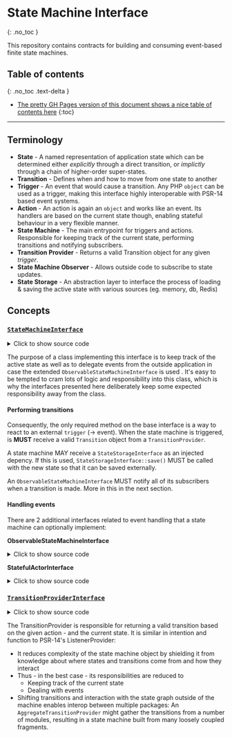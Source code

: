 # State Machine Interface
{: .no_toc }

This repository contains contracts for building and consuming event-based finite state machines.
## Table of contents
{: .no_toc .text-delta }
* [The pretty GH Pages version of this document shows a nice table of contents here](https://noemphp.github.io/state-machine-interface/)
{:toc}
* * *

## Terminology

* **State** - A named representation of application state which can be determined either *explicitly* through a direct transition, or *implictly* through a chain of higher-order super-states.
* **Transition** - Defines when and how to move from one state to another
* **Trigger** - An event that would cause a transition. Any PHP `object` can be used as a trigger, making this interface highly interoperable with PSR-14 based event systems.
* **Action** - An action is again an `object` and works like an event. Its handlers are based on the current state though, enabling stateful behaviour in a very flexible manner. 
* **State Machine** - The main entrypoint for triggers and actions. Responsible for keeping track of the current state, performing transitions and notifying subscribers.
* **Transition Provider** - Returns a valid Transition object for any given *trigger*.
* **State Machine Observer** - Allows outside code to subscribe to state updates.
* **State Storage** - An abstraction layer to interface the process of loading & saving the active state with various sources (eg. memory, db, Redis)

## Concepts

### [`StateMachineInterface`](https://github.com/NoemPHP/state-machine-interface/blob/master/src/StateMachineInterface.php)
<details>
  <summary>Click to show source code</summary>
  <pre>


```php:src/StateMachineInterface.php
<?php

declare(strict_types=1);

namespace Noem\State;

use Noem\State\Transition\TransitionInterface;

interface StateMachineInterface
{

    /**
     * Implementing methods MUST receive a TransitionInterface object from a TransitionProviderInterface.
     * If a transition object is returned, its target state MUST be transitioned to.
     * @see TransitionInterface::target()
     * @param object $payload
     * @return StateMachineInterface
     */
    public function trigger(object $payload): self;
}

```

  </pre>
</details>


The purpose of a class implementing this interface is to keep track of the active state as well as to delegate events from the outside application in case the extended `ObservableStateMachineInterface` is used . It's easy to be tempted to cram lots of logic and responsibility into this class, which is why the interfaces presented here deliberately keep some expected responsibility away from the class. 

#### Performing transitions

Consequently, the only required method on the base interface is a way to react to an external `trigger` (-> event). When the state machine is triggered, is **MUST** receive a valid `Transition` object from a `TransitionProvider`. 

A state machine MAY receive a `StateStorageInterface` as an injected depency. If this is used, `StateStorageInterface::save()` MUST be called with the new state so that it can be saved externally.

An `ObservableStateMachineInterface` MUST notify all of its subscribers when a transition is made. More in this in the next section.

#### Handling events

There are 2 additional interfaces related to event handling that a state machine can optionally implement:

**ObservableStateMachineInterface**

<details>
  <summary>Click to show source code</summary>


```php:src/ObservableStateMachineInterface.php
<?php

namespace Noem\State;

use Noem\State\StatefulActorInterface;
use Noem\State\Observer\ActionObserver;
use Noem\State\Observer\EnterStateObserver;
use Noem\State\Observer\ExitStateObserver;
use Noem\State\Observer\StateMachineObserver;

/**
 * The contract of a state machine implementation that is able to notify outside code of state changes.
 *
 * The machine's current state is an implicit observer. That means that a StateInterface MAY implement
 * one of the observer interfaces as well. When transitioning,
 * this MUST be checked and the state object needs to be notified as needed
 *
 */
interface ObservableStateMachineInterface extends StateMachineInterface
{

    /**
     * Adds an observer to the stack.
     * When a state machine exits a state, all ExitStateObservers MUST be notified.
     * When a new state is entered, all EnterStateObservers MUST be notified
     * When a state action is triggered (on implementors of StatefulActorInterface),
     * all ActionObservers MUST be notified
     *
     * @see EnterStateObserver
     * @see ExitStateObserver
     * @see ActionObserver
     * @see StatefulActorInterface
     *
     * @param StateMachineObserver $observer
     *
     * @return self
     */
    public function attach(StateMachineObserver $observer): ObservableStateMachineInterface;

    /**
     * Removes an observer from the stack.
     * The observer MUST no longer be notified of state changes
     *
     * @param StateMachineObserver $observer
     *
     * @return ObservableStateMachineInterface
     */
    public function detach(StateMachineObserver $observer): ObservableStateMachineInterface;
}
```
</details>


**StatefulActorInterface**

<details>
  <summary>Click to show source code</summary>


```php:src/StatefulActorInterface.php
<?php

namespace Noem\State;

interface StatefulActorInterface
{

    /**
     * Carry out an action corresponding to the given payload object
     *
     * @param object $payload Arbitrary data relevant for the desired action.
     *
     * @return object The payload object - modified by the implementing method if applicable
     */
    public function action(object $payload): object;
}
```
</details>


### [`TransitionProviderInterface`](https://github.com/NoemPHP/state-machine-interface/blob/master/src/StateMachineInterface.php)
<details>
  <summary>Click to show source code</summary>


```php:src/Transition/TransitionProviderInterface.php
<?php

namespace Noem\State\Transition;

use Noem\State\StateInterface;

interface TransitionProviderInterface
{

    /**
     * Return a Transition object that matches the given state and trigger
     *
     * @param StateInterface $state For comparing the source state against
     * @param object $trigger For evaluating whether the transition is enabled
     *
     * @return TransitionInterface|null
     */
    public function getTransitionForTrigger(StateInterface $state, object $trigger): ?TransitionInterface;
}
```
</details>


The TransitionProvider is responsible for returning a valid transition based on the given action - and the current state. It is similar in intention and function to PSR-14's ListenerProvider:
* It reduces complexity of the state machine object by shielding it from knowledge about where states and transitions come from and how they interact
* Thus - in the best case - its responsibilities are reduced to
  - Keeping track of the current state
  - Dealing with events 
* Shifting transitions and interaction with the state graph outside of the machine enables interop between multiple packages: An `AggregateTransitionProvider` might gather the transitions from a number of modules, resulting in a state machine built from many loosely coupled fragments.
